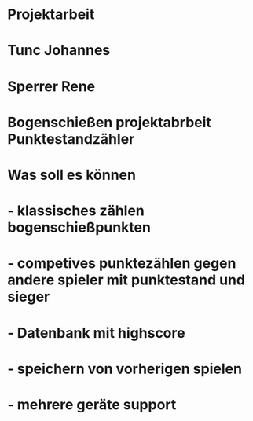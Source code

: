 # Projektarbeit
#
# Tunc Johannes
# Sperrer Rene
#
# Bogenschießen projektabrbeit Punktestandzähler
# Was soll es können
#
# - klassisches zählen bogenschießpunkten
# - competives punktezählen gegen andere spieler mit punktestand und sieger
# - Datenbank mit highscore
# - speichern von vorherigen spielen
# - mehrere geräte support
